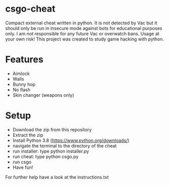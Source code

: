 # csgo-cheat

Compact external cheat written in python. It is not detected by Vac but it should only be run in insecure mode against bots for educational purposes only.
I am not responsible for any future Vac or overwatch bans. Usage at your own risk! 
This project was created to study game hacking with python.

# Features

- Aimlock
- Walls
- Bunny hop
- No flash
- Skin changer (weapons only)

# Setup

- Download the zip from this repository
- Extract the zip
- Install Python 3.8 (https://www.python.org/downloads/)
- navigate the terminal to the directory of the cheat
- run installer: type python installer.py 
- run cheat: type python csgo.py
- run csgo
- Have fun!

For further help have a look at the instructions.txt

